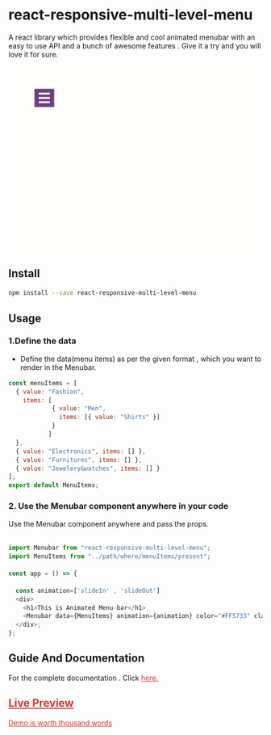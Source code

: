 
# react-responsive-multi-level-menu

A react library which provides flexible and cool animated menubar with an easy to use API and a bunch of awesome features . Give it a try and you will love it for sure.


<img src="demo1.gif" alt="demo">

## Install

```bash
npm install --save react-responsive-multi-level-menu
```

## Usage


### 1.Define the data

* Define the data(menu items) as per the given format , which you want to render in the Menubar.

```js
const menuItems = [
  { value: "Fashion", 
    items: [
            { value: "Men",
              items: [{ value: "Shirts" }] 
            }
           ] 
  },
  { value: "Electronics", items: [] },
  { value: "Furnitures", items: [] },
  { value: "Jewelery&watches", items: [] }
];
export default MenuItems;

```


### 2. Use the Menubar component anywhere in your code

Use the Menubar component anywhere and pass the props.

```js

import Menubar from "react-responsive-multi-level-menu";
import MenuItems from "../path/where/menuItems/present";

const app = () => {
  
  const animation=['slideIn' , 'slideOut']
  <div>
    <h1>This is Animated Menu-bar</h1>
    <Menubar data={MenuItems} animation={animation} color="#FF5733" className="menubar"/>
  </div>;
};


```

## Guide And Documentation

For the complete documentation . Click <a style="color:#cc3a38" href="https://react-responsive-multi-level-menu-docs.netlify.com/src-introduction">here.

## Live Preview

<a style="color:#cc3a38" href="https://react-responsive-multi-level-menu-demo.netlify.com/">Demo is worth thousand words</a>

